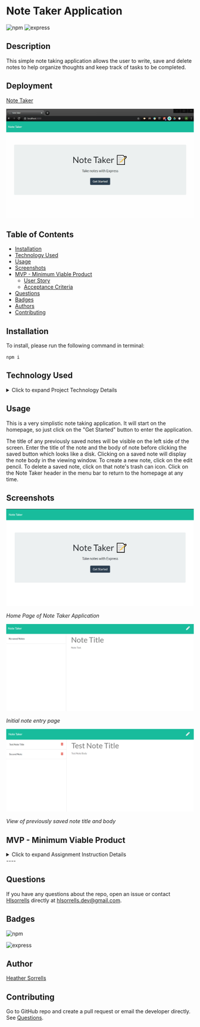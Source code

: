 # Note Taker Application
![npm](https://img.shields.io/npm/v/inquirer?style=plastic)  ![express](https://img.shields.io/badge/express-v4.16.4-blue?style=plastic)

## Description
This simple note taking application allows the user to write, save and delete notes to help organize thoughts and keep track of tasks to be completed.

## Deployment

[Note Taker](https://)

![](public/assets/images/noteTaker.gif)

## Table of Contents

* [Installation](#installation)
* [Technology Used](#technology-used)
* [Usage](#usage)
* [Screenshots](#screenshots)
* [MVP - Minimum Viable Product](#mvp-minimum-viable-product)
  * [User Story](#user-story)
  * [Acceptance Criteria](#acceptance-criteria)
* [Questions](#questions)
* [Badges](#badges)
* [Authors](#author)
* [Contributing](#contributing)

## Installation
To install, please run the following command in terminal:
  
```
npm i
```

## Technology Used
<details>
    <summary markdown="span">Click to expand Project Technology Details</summary>

Languages
- HTML5
- CSS3
- Javascript

Libraries
- [jQuery](jquery.com)

CSS Framework
- [Bootstrap](getbootstrap.com)

Web Framework
- [Express.js](expressjs.com)


</details>

## Usage
This is a very simplistic note taking application. It will start on the homepage, so just click on the "Get Started" button to enter the application. 

The title of any previously saved notes will be visible on the left side of the screen. Enter the title of the note and the body of note before clicking the saved button which looks like a disk. Clicking on a saved note will display the note body in the viewing window. To create a new note, click on the edit pencil. To delete a saved note, click on that note's trash can icon. Click on the Note Taker header in the menu bar to return to the homepage at any time.

## Screenshots

![Home Page](public/assets/images/homePageNoteTaker.PNG)

*Home Page of Note Taker Application*


![Initial Note Page](public/assets/images/initialNotePage.PNG)

*Initial note entry page*


![View Save Note](public/assets/images/viewingSavedNote.PNG)

*View of previously saved note title and body*

## MVP - Minimum Viable Product

<details>
    <summary markdown="span">Click to expand Assignment Instruction Details</summary>

  ### User Story

    ```
    AS A user, I want to be able to write and save notes
    I WANT to be able to delete notes I've written before
    SO THAT I can organize my thoughts and keep track of tasks I need to complete
    ```

  ### Acceptance Criteria

    ```
    GIVEN I have entered information for a new note
    WHEN I click on the save button
    THEN I see the saved note in the task list

    GIVEN I have a saved note
    WHEN I have clicked the trash can icon
    THEN I can delete the saved note from the task list

    GIVEN I have closed the application
    WHEN I reopen the application
    THEN I will see my previously saved notes
    ```
</details>
----

## Questions
If you have any questions about the repo, open an issue or contact [Hlsorrells](github.com/Hlsorrells) directly at [hlsorrells.dev@gmail.com](mailto:hlsorrells.dev@gmail.com).

## Badges

![npm](https://img.shields.io/npm/v/inquirer?style=plastic)  

![express](https://img.shields.io/badge/express-v4.16.4-blue?style=plastic)

## Author

[Heather Sorrells](mailto:hlsorrells.dev@gmail.com)

## Contributing
Go to GitHub repo and create a pull request or email the developer directly. See [Questions](#questions).

